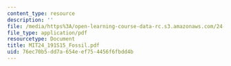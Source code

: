 ```yaml
---
content_type: resource
description: ''
file: /media/https%3A/open-learning-course-data-rc.s3.amazonaws.com/24-191-ethics-in-your-life-being-thinking-doing-or-not-spring-2015/76ec70b5dd7a654eef754456f6fbdd4b_MIT24_191S15_Fossil.pdf
file_type: application/pdf
resourcetype: Document
title: MIT24_191S15_Fossil.pdf
uid: 76ec70b5-dd7a-654e-ef75-4456f6fbdd4b
---
```

